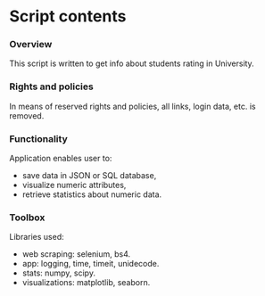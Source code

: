 # Script contents

### Overview
This script is written to get info about students rating in
University.

### Rights and policies
In means of reserved rights and policies, all
links, login data, etc. is removed.

### Functionality
Application enables user to:
* save data in JSON or SQL database,
* visualize numeric attributes,
* retrieve statistics about numeric data.

### Toolbox
Libraries used:
* web scraping: selenium, bs4.
* app: logging, time, timeit, unidecode.
* stats: numpy, scipy.
* visualizations: matplotlib, seaborn.